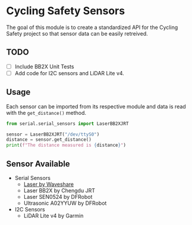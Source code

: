 # Cycling Safety Sensors

The goal of this module is to create a standardized API for the Cycling Safety project so that sensor data can be easily retreived.

## TODO

- [ ] Include BB2X Unit Tests
- [ ] Add code for I2C sensors and LiDAR Lite v4.

## Usage

Each sensor can be imported from its respective module and data is read with the `get_distance()` method.

```python
from serial.serial_sensors import LaserBB2XJRT

sensor = LaserBB2XJRT("/dev/ttyS0")
distance = sensor.get_distance()
print(f"The distance measured is {distance}")
```

## Sensor Available

- Serial Sensors
  - [Laser by Waveshare](https://www.waveshare.com/wiki/TOF_Laser_Range_Sensor)
  - Laser BB2X by Chengdu JRT
  - Laser SEN0524 by DFRobot
  - Ultrasonic A02YYUW by DFRobot
- I2C Sensors
  - LiDAR Lite v4 by Garmin
